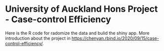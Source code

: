 # University of Auckland Hons Project - Case-control Efficiency

Here is the R code for radomize the data and bulid the shiny app.
More introduction about the project in https://chenyan.rbind.io/2020/09/15/case-control-efficiency/.
